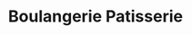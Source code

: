 ---
title: "Boulangerie Patisserie"
url: /montigny-lencoup/boulangerie-patisserie/
shop: boulangerie
---